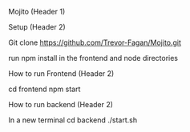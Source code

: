 Mojito (Header 1)

Setup (Header 2)

Git clone https://github.com/Trevor-Fagan/Mojito.git

run npm install in the frontend and node directories 

How to run Frontend (Header 2)

cd frontend
npm start

How to run backend (Header 2)

In a new terminal
cd backend
./start.sh
